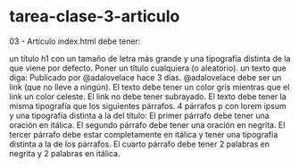 # tarea-clase-3-articulo

03 - Artículo
index.html debe tener:

un título h1 con un tamaño de letra más grande y una tipografía distinta de la que viene por defecto. Poner un título cualquiera (o aleatorio).
un texto que diga: Publicado por @adalovelace hace 3 días. @adalovelace debe ser un link (que no lleve a ningún). El texto debe tener un color gris mientras que el link un color celeste. El link no debe tener subrayado. El texto debe tener la misma tipografía que los siguientes párrafos.
4 párrafos p con lorem ipsum y una tipografía distinta a la del título:
El primer párrafo debe tener una oración en itálica.
El segundo párrafo debe tener una oración en negrita.
El tercer párrafo debe estar completamente en itálica y tener una tipografía distinta a la de los párrafos.
El cuarto párrafo debe tener 2 palabras en negrita y 2 palabras en itálica.
